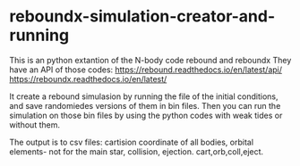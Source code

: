 # reboundx-simulation-creator-and-running

This is an python extantion of the N-body code rebound and reboundx
They have an API of those codes: https://rebound.readthedocs.io/en/latest/api/
https://reboundx.readthedocs.io/en/latest/

It create a rebound simulasion by running the file of the initial conditions, and save randomiedes versions of them in bin files.
Then you can run the simulation on those bin files by using the python codes with weak tides or without them.

The output is to csv files: cartision coordinate of all bodies, orbital elements- not for the main star, collision, ejection. cart,orb,coll,eject.

